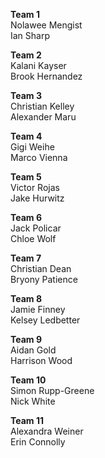 <b>Team 1</b>  
Nolawee Mengist  
Ian Sharp

<b>Team 2</b>  
Kalani Kayser  
Brook Hernandez

<b>Team 3</b>  
Christian Kelley  
Alexander Maru

<b>Team 4</b>  
Gigi Weihe  
Marco Vienna

<b>Team 5</b>  
Victor Rojas  
Jake Hurwitz

<b>Team 6</b>  
Jack Policar  
Chloe Wolf

<b>Team 7</b>  
Christian Dean  
Bryony Patience

<b>Team 8</b>  
Jamie Finney  
Kelsey Ledbetter

<b>Team 9</b>  
Aidan Gold  
Harrison Wood

<b>Team 10</b>  
Simon Rupp-Greene  
Nick White

<b>Team 11</b>  
Alexandra Weiner  
Erin Connolly
